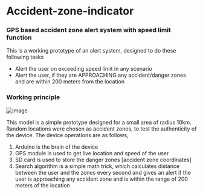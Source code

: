 # Accident-zone-indicator
### GPS based accident zone alert system with speed limit function
This is a working prototype of an alert system, designed to do these following tasks
- Alert the user on exceeding speed limit in any scenario
- Alert the user, if they are APPROACHING any accident/danger zones and are within 200 meters from the location

### Working principle

![image](https://user-images.githubusercontent.com/95964781/226907081-22a6db7b-12f6-4604-b967-ba79de36c930.png)

This model is a simple prototype designed for a small area of radius 10km. Random locations were chosen as accident zones, to test the authenticity of the device.
The device operations are as follows,
1. Arduino is the brain of the device
2. GPS module is used to get live location and speed of the user
3. SD card is used to store the danger zones [accident zone coordinates]
4. Search algorithm is a simple math trick, which calculates distance between the user and the zones every second and gives an alert if the user is approaching any accident zone and is within the range of 200 meters of the location
